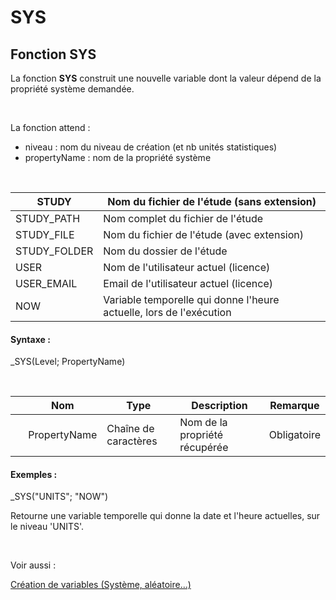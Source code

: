 # SYS

## Fonction SYS

La fonction **SYS** construit une nouvelle variable dont la valeur dépend de la propriété système demandée.

&nbsp;

La fonction attend :

* niveau : nom du niveau de création (et nb unités statistiques)
* propertyName : nom de la propriété système

&nbsp;

| STUDY | Nom du fichier de l'étude (sans extension) |
| --- | --- |
| STUDY\_PATH | Nom complet du fichier de l'étude |
| STUDY\_FILE | Nom du fichier de l'étude (avec extension) |
| STUDY\_FOLDER | Nom du dossier de l'étude |
| USER | Nom de l'utilisateur actuel (licence) |
| USER\_EMAIL | Email de l'utilisateur actuel (licence) |
| NOW | Variable temporelle qui donne l'heure actuelle, lors de l'exécution |


#### Syntaxe :&nbsp;

\_SYS(Level; PropertyName)

&nbsp;

| &nbsp; | **Nom** |**Type**|**Description**|**Remarque** |
| --- | --- | --- | --- | --- |
| &nbsp; | PropertyName | Chaîne de caractères | Nom de la propriété récupérée | Obligatoire |


#### Exemples :

\_SYS("UNITS"; "NOW")

Retourne une variable temporelle qui donne la date et l'heure actuelles, sur le niveau 'UNITS'.

&nbsp;

Voir aussi :&nbsp;

[Création de variables (Système, aléatoire...)](<CreerdesvariablesdetoutepieceSys.md>)